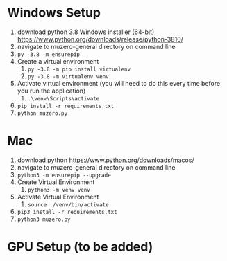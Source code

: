 # Windows Setup
1. download python 3.8 Windows installer (64-bit) https://www.python.org/downloads/release/python-3810/
2. navigate to muzero-general directory on command line
3. `py -3.8 -m ensurepip`
4. Create a virtual environment
   1. `py -3.8 -m pip install virtualenv`
   2. `py -3.8 -m virtualenv venv`
5. Activate virtual environment (you will need to do this every time before you run the application)
   1. `.\venv\Scripts\activate`
7. `pip install -r requirements.txt` 
8. `python muzero.py`


# Mac
1. download python https://www.python.org/downloads/macos/
2. navigate to muzero-general directory on command line
3. `python3 -m ensurepip --upgrade`
4. Create Virtual Environment
   1. `python3 -m venv venv`
5. Activate Virtual Environment 
   1. `source ./venv/bin/activate`
6. `pip3 install -r requirements.txt`
7. `python3 muzero.py`

# GPU Setup (to be added)